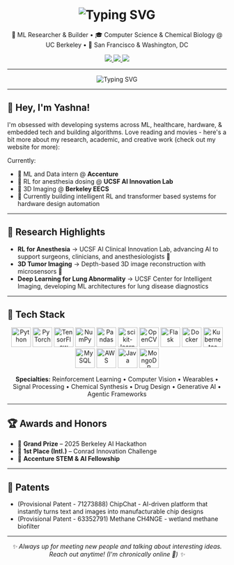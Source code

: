 <h1 align="center">
  <img src="https://readme-typing-svg.demolab.com?font=Bungee+Shade&size=33&pause=1000&color=2300B8&background=FAD3FF&center=true&vCenter=true&width=435&lines=Yashna+Hasija" alt="Typing SVG" />
</h1>

<p align="center">
  🧠 ML Researcher & Builder • 🎓 Computer Science & Chemical Biology @ UC Berkeley • 🌉 San Francisco & Washington, DC
</p>

<p align="center">
  <a href="mailto:yashnahasija@berkeley.edu">
    <img src="https://img.shields.io/badge/Email-FAD3FF?style=for-the-badge&logo=gmail&logoColor=2300B8" />
  </a>
  <a href="https://yashna.me" target="_blank">
    <img src="https://img.shields.io/badge/Website-2300B8?style=for-the-badge&logo=firefox&logoColor=FAD3FF" />
  </a>
  <a href="https://linkedin.com/in/yashnahasija" target="_blank">
    <img src="https://img.shields.io/badge/LinkedIn-FAD3FF?style=for-the-badge&logo=linkedin&logoColor=2300B8" />
  </a>
</p>

---

<p align="center">
  <img src="https://readme-typing-svg.demolab.com?font=Bungee+Inline&size=27&pause=1000&color=FAD3FF&background=FAD3FF00&center=true&vCenter=true&width=700&lines=ML+for+Hardware%2C+Healthcare%2C+and+Beyond" alt="Typing SVG" />
</p>

---

## 👋 Hey, I'm Yashna!

I'm obsessed with developing systems across ML, healthcare, hardware, & embedded tech and building algorithms. Love reading and movies - here's a bit more about my research, academic, and creative work (check out my website for more):

Currently:

- 🤖 ML and Data intern @ **Accenture**
- 💉 RL for anesthesia dosing @ **UCSF AI Innovation Lab**
- 🧠 3D Imaging @ **Berkeley EECS**
- 🔬 Currently building intelligent RL and transformer based systems for hardware design automation

---

## 🔬 Research Highlights

- **RL for Anesthesia** → UCSF AI Clinical Innovation Lab, advancing AI to support surgeons, clinicians, and anesthesiologists 💊   
- **3D Tumor Imaging** → Depth-based 3D image reconstruction with microsensors 🧠
- **Deep Learning for Lung Abnormality** → UCSF Center for Intelligent Imaging, developing ML architectures for lung disease diagnostics

---

## 🧰 Tech Stack

<p align="center"> <img src="https://cdn.jsdelivr.net/gh/devicons/devicon/icons/python/python-original.svg" title="Python" height="45"/> <img src="https://cdn.jsdelivr.net/gh/devicons/devicon/icons/pytorch/pytorch-original.svg" title="PyTorch" height="45"/> <img src="https://cdn.jsdelivr.net/gh/devicons/devicon/icons/tensorflow/tensorflow-original.svg" title="TensorFlow" height="45"/> <img src="https://cdn.jsdelivr.net/gh/devicons/devicon/icons/numpy/numpy-original.svg" title="NumPy" height="45"/> <img src="https://cdn.jsdelivr.net/gh/devicons/devicon/icons/pandas/pandas-original.svg" title="Pandas" height="45"/> <img src="https://cdn.jsdelivr.net/gh/devicons/devicon/icons/scikitlearn/scikitlearn-original.svg" title="scikit-learn" height="45"/> <img src="https://cdn.jsdelivr.net/gh/devicons/devicon/icons/opencv/opencv-original.svg" title="OpenCV" height="45"/> <img src="https://cdn.jsdelivr.net/gh/devicons/devicon/icons/flask/flask-original.svg" title="Flask" height="45"/> <img src="https://cdn.jsdelivr.net/gh/devicons/devicon/icons/docker/docker-original.svg" title="Docker" height="45"/> <img src="https://cdn.jsdelivr.net/gh/devicons/devicon/icons/kubernetes/kubernetes-plain.svg" title="Kubernetes" height="45"/> <img src="https://cdn.jsdelivr.net/gh/devicons/devicon/icons/mysql/mysql-original.svg" title="MySQL" height="45"/> <img src="https://cdn.jsdelivr.net/gh/devicons/devicon/icons/amazonwebservices/amazonwebservices-original-wordmark.svg" title="AWS" height="45"/> <img src="https://cdn.jsdelivr.net/gh/devicons/devicon/icons/java/java-original.svg" title="Java" height="45"/> <img src="https://cdn.jsdelivr.net/gh/devicons/devicon/icons/mongodb/mongodb-original.svg" title="MongoDB" height="45"/> </p>
<p align="center">
  <b>Specialties:</b> Reinforcement Learning • Computer Vision • Wearables • Signal Processing • Chemical Synthesis • Drug Design • Generative AI • Agentic Frameworks  
</p>

---

## 🏆 Awards and Honors

- 🥇 **Grand Prize** – 2025 Berkeley AI Hackathon 
- 🧠 **1st Place (Intl.)** – Conrad Innovation Challenge
- 🤖 **Accenture STEM & AI Fellowship** 

---

## 📜 Patents

- (Provisional Patent - 71273888) ChipChat - AI-driven platform that instantly turns text and images into manufacturable chip designs
- (Provisional Patent - 63352791) Methane CH4NGE - wetland methane biofilter

---


<p align="center"><i>✨ Always up for meeting new people and talking about interesting ideas. Reach out anytime! (I'm chronically online 🫥) ✨</i></p>
